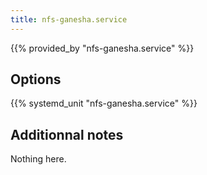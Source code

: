 ```yaml
---
title: nfs-ganesha.service
---
```


{{% provided_by "nfs-ganesha.service" %}}

## Options

{{% systemd_unit "nfs-ganesha.service" %}}

## Additionnal notes

Nothing here.